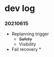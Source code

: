 # dev log 

### 20210615
* Replanning trigger
  * <s>Safety</s> 
  * Visibility 
* Fail recovery 
  *  
